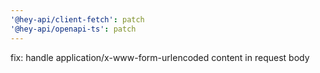 ```yaml
---
'@hey-api/client-fetch': patch
'@hey-api/openapi-ts': patch
---
```


fix: handle application/x-www-form-urlencoded content in request body
